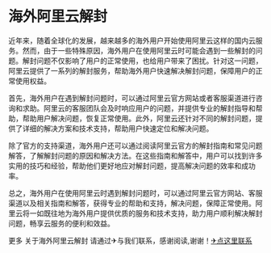 # 海外阿里云解封

近年来，随着全球化的发展，越来越多的海外用户开始使用阿里云这样的国内云服务。然而，由于一些特殊原因，海外用户在使用阿里云时可能会遇到一些解封的问题。解封问题不仅影响了用户的正常使用，也给用户带来了困扰。针对这一问题，阿里云提供了一系列的解封服务，帮助海外用户快速解决解封问题，保障用户的正常使用权益。

首先，海外用户在遇到解封问题时，可以通过阿里云官方网站或者客服渠道进行咨询和求助。阿里云的客服团队会及时响应用户的问题，并提供专业的解封指导和帮助，帮助用户解决问题，恢复正常使用。此外，阿里云还针对不同的解封问题，提供了详细的解决方案和技术支持，帮助用户快速定位和解决问题。

除了官方的支持渠道，海外用户还可以通过阅读阿里云官方的解封指南和常见问题解答，了解解封问题的原因和解决方法。在这些指南和解答中，用户可以找到许多实用的技巧和经验，帮助他们更好地应对解封问题，提高解决问题的效率和成功率。

总之，海外用户在使用阿里云时遇到解封问题时，可以通过阿里云官方网站、客服渠道以及相关指南和解答，获得专业的帮助和支持，解决问题，保障正常使用。阿里云将一如既往地为海外用户提供优质的服务和技术支持，助力用户顺利解决解封问题，畅享云服务的便利和效益。

更多 关于海外阿里云解封 请通过✈与我们联系，感谢阅读,谢谢！[✈点这里联系](https://www.k02.cc)